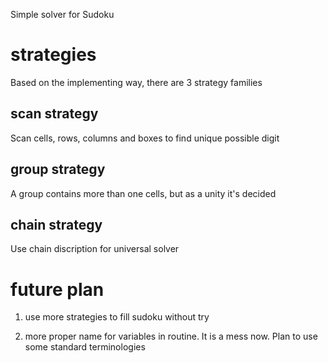 Simple solver for Sudoku


# strategies
Based on the implementing way, there are 3 strategy families

## scan strategy
Scan cells, rows, columns and boxes to find unique possible digit

## group strategy
A group contains more than one cells, but as a unity it's decided

## chain strategy
Use chain discription for universal solver

# future plan
1. use more strategies to fill sudoku without try

2. more proper name for variables in routine. It is a mess now. Plan to use some standard terminologies
